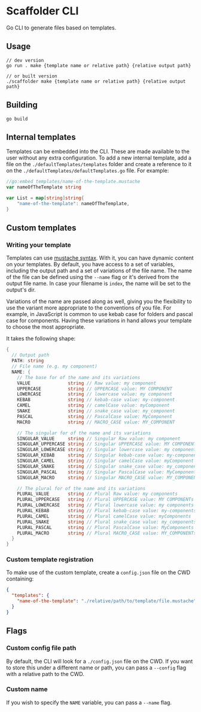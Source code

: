 # Scaffolder CLI

Go CLI to generate files based on templates.

## Usage

```
// dev version
go run . make {template name or relative path} {relative output path}

// or built version
./scaffolder make {template name or relative path} {relative output path}
```

## Building

```
go build
```

## Internal templates

Templates can be embedded into the CLI. These are made available to the user without any extra configuration. To add a new internal template, add a file on the `./defaultTemplates/templates` folder and create a reference to it on the `./defaultTemplates/defaultTemplates.go` file. For example:

```go
//go:embed templates/name-of-the-template.mustache
var nameOfTheTemplate string

var List = map[string]string{
	"name-of-the-template": nameOfTheTemplate,
}
```

## Custom templates

### Writing your template

Templates can use [mustache syntax](https://mustache.github.io/mustache.5.html). With it, you can have dynamic content on your templates. By default, you have access to a set of variables, including the output path and a set of variations of the file name. The name of the file can be defined using the `--name` flag or it's derived from the output file name. In case your filename is `index`, the name will be set to the output's dir.

Variations of the name are passed along as well, giving you the flexibility to use the variant more appropriate to the conventions of you file. For example, in JavaScript is common to use kebab case for folders and pascal case for components. Having these variations in hand allows your template to choose the most appropriate.

It takes the following shape:

```go
{
  // Output path
  PATH: string
  // File name (e.g. my component)
  NAME: {
    // The base for of the name and its variations
    VALUE              string // Raw value: my component
    UPPERCASE          string // UPPERCASE value: MY COMPONENT
    LOWERCASE          string // lowercase value: my component
    KEBAB              string // kebab-case value: my-component
    CAMEL              string // camelCase value: myComponent
    SNAKE              string // snake_case value: my_component
    PASCAL             string // PascalCase value: MyComponent
    MACRO              string // MACRO_CASE value: MY_COMPONENT

    // The singular for of the name and its variations
    SINGULAR_VALUE     string // Singular Raw value: my component
    SINGULAR_UPPERCASE string // Singular UPPERCASE value: MY COMPONENT
    SINGULAR_LOWERCASE string // Singular lowercase value: my component
    SINGULAR_KEBAB     string // Singular kebab-case value: my-component
    SINGULAR_CAMEL     string // Singular camelCase value: myComponent
    SINGULAR_SNAKE     string // Singular snake_case value: my_component
    SINGULAR_PASCAL    string // Singular PascalCase value: MyComponent
    SINGULAR_MACRO     string // Singular MACRO_CASE value: MY_COMPONENT

    // The plural for of the name and its variations
    PLURAL_VALUE       string // Plural Raw value: my components
    PLURAL_UPPERCASE   string // Plural UPPERCASE value: MY COMPONENTs
    PLURAL_LOWERCASE   string // Plural lowercase value: my components
    PLURAL_KEBAB       string // Plural kebab-case value: my-components
    PLURAL_CAMEL       string // Plural camelCase value: myComponents
    PLURAL_SNAKE       string // Plural snake_case value: my_components
    PLURAL_PASCAL      string // Plural PascalCase value: MyComponents
    PLURAL_MACRO       string // Plural MACRO_CASE value: MY_COMPONENTs
  }
}
```

### Custom template registration

To make use of the custom template, create a `config.json` file on the CWD containing:

```json
{
  "templates": {
    "name-of-the-template": "./relative/path/to/template/file.mustache"
  }
}
```

## Flags

### Custom config file path

By default, the CLI will look for a `./config.json` file on the CWD. If you want to store this under a different name or path, you can pass a `--config` flag with a relative path to the CWD.

### Custom name

If you wish to specify the `NAME` variable, you can pass a `--name` flag.
